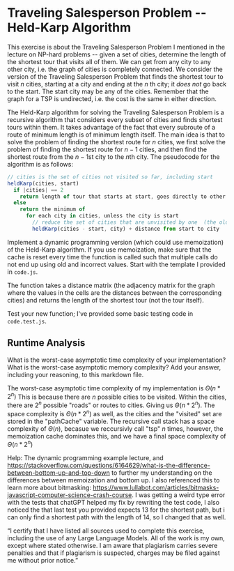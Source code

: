 # Traveling Salesperson Problem -- Held-Karp Algorithm

This exercise is about the Traveling Salesperson Problem I mentioned in the
lecture on NP-hard problems -- given a set of cities, determine the length of
the shortest tour that visits all of them. We can get from any city to any other
city, i.e. the graph of cities is completely connected. We consider the version
of the Traveling Salesperson Problem that finds the shortest tour to visit $n$
cities, starting at a city and ending at the $n$ th city; it *does not* go
back to the start. The start city may be any of the cities. Remember that the
graph for a TSP is undirected, i.e. the cost is the same in either direction.

The Held-Karp algorithm for solving the Traveling Salesperson Problem is a
recursive algorithm that considers every subset of cities and finds shortest
tours within them. It takes advantage of the fact that every subroute of a route
of minimum length is of minimum length itself. The main idea is that to solve
the problem of finding the shortest route for $n$ cities, we first solve the
problem of finding the shortest route for $n-1$ cities, and then find the
shortest route from the $n-1$st city to the $n$th city. The pseudocode for the
algorithm is as follows:

```javascript
// cities is the set of cities not visited so far, including start
heldKarp(cities, start)
  if |cities| == 2
    return length of tour that starts at start, goes directly to other city in cities
  else
    return the minimum of
      for each city in cities, unless the city is start
        // reduce the set of cities that are unvisited by one  (the old start), set the new start, add on the distance from old start to new start
        heldKarp(cities - start, city) + distance from start to city
```

Implement a dynamic programming version (which could use memoization) of the
Held-Karp algorithm. If you use memoization, make sure that the cache is reset
every time the function is called such that multiple calls do not end up using
old and incorrect values. Start with the template I provided in `code.js`.

The function takes a distance matrix (the adjacency matrix for the graph where
the values in the cells are the distances between the corresponding cities) and
returns the length of the shortest tour (not the tour itself).

Test your new function; I've provided some basic testing code in `code.test.js`.

## Runtime Analysis

What is the worst-case asymptotic time complexity of your implementation? What
is the worst-case asymptotic memory complexity? Add your answer, including your
reasoning, to this markdown file.

The worst-case asymptotic time complexity of my implementation is $\Theta(n * 2^n)$ This is because there are $n$ possible cities to be visited. Within the cities, there are $2^n$ possible "roads" or routes to cities. Giving us $\Theta(n * 2^n)$. The space complexity is $\Theta(n * 2^n)$ as well, as the cities and the "visited" set are stored in the "pathCache" variable. The recursive call stack has a space complexity of $\Theta(n)$, becasue we reccursivly call "tsp" $n$ times, however, the memoization cache dominates this, and we have a final space complexity of $\Theta(n * 2^n)$

Help: The dynamic programming example lecture, and https://stackoverflow.com/questions/6164629/what-is-the-difference-between-bottom-up-and-top-down to further my understanding on the differences between memoization and bottom up. I also referenced this to learn more about bitmasking: https://www.lullabot.com/articles/bitmasks-javascript-computer-science-crash-course. I was getting a weird type error with the tests that chatGPT helped my fix by rewriting the test code, I also noticed the that last test you provided expects 13 for the shortest path, but i can only find a shortest path with the length of 14, so I changed that as well.

“I certify that I have listed all sources used to complete this exercise, including the use of any Large Language Models. All of the work is my own, except where stated otherwise. I am aware that plagiarism carries severe penalties and that if plagiarism is suspected, charges may be filed against me without prior notice.”

